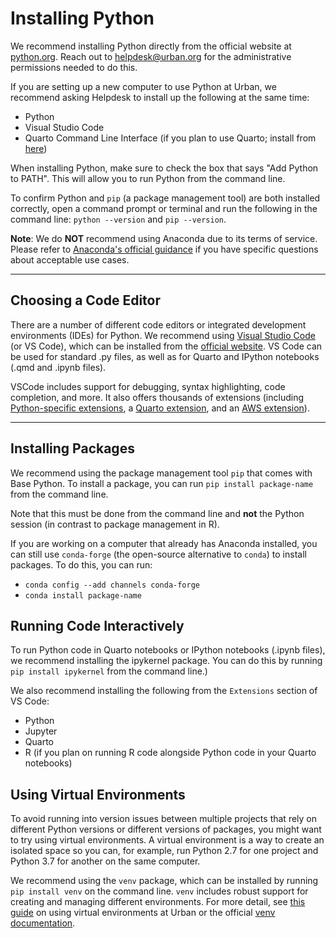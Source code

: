 # Installing Python

We recommend installing Python directly from the official website at [python.org](https://www.python.org/downloads/). Reach out to helpdesk@urban.org for the administrative permissions needed to do this. 

If you are setting up a new computer to use Python at Urban, we recommend asking Helpdesk to install up the following at the same time: 
- Python
- Visual Studio Code
- Quarto Command Line Interface (if you plan to use Quarto; install from [here]((https://quarto.org/docs/get-started/)))

When installing Python, make sure to check the box that says "Add Python to PATH". This will allow you to run Python from the command line.

To confirm Python and `pip` (a package management tool) are both installed correctly, open a command prompt or terminal and run the following in the command line:
`python --version` and `pip --version`.

**Note**: We do **NOT** recommend using Anaconda due to its terms of service. Please refer to [Anaconda's official guidance](https://www.anaconda.com/blog/update-on-anacondas-terms-of-service-for-academia-and-research) if you have specific questions about acceptable use cases.  

---

## Choosing a Code Editor  

There are a number of different code editors or integrated development environments (IDEs) for Python. We recommend using [Visual Studio Code](https://code.visualstudio.com/) (or VS Code), which can be installed  from the [official website](https://code.visualstudio.com/download). VS Code can be used for standard .py files, as well as for Quarto and IPython notebooks (.qmd and .ipynb files).

VSCode includes support for debugging, syntax highlighting, code completion, and more. It also offers thousands of extensions (including [Python-specific extensions](https://code.visualstudio.com/docs/languages/python), a [Quarto extension](https://quarto.org/docs/tools/vscode.html), and an [AWS extension](https://aws.amazon.com/visualstudiocode/)).  

---

## Installing Packages 

We recommend using the package management tool `pip` that comes with Base Python. To install a package, you can run `pip install package-name` from the command line.

Note that this must be done from the command line and **not** the Python session (in contrast to package management in R).

If you are working on a computer that already has Anaconda installed, you can still use `conda-forge` (the open-source alternative to `conda`) to install packages. To do this, you can run:
- `conda config --add channels conda-forge`
- `conda install package-name`

## Running Code Interactively
To run Python code in Quarto notebooks or IPython notebooks (.ipynb files), we recommend installing the ipykernel package. You can do this by running `pip install ipykernel` from the command line.)

We also recommend installing the following from the `Extensions` section of VS Code:
- Python
- Jupyter
- Quarto
- R (if you plan on running R code alongside Python code in your Quarto notebooks)

## Using Virtual Environments 
 
To avoid running into version issues between multiple projects that rely on different Python versions or different versions of packages, you might want to try using virtual environments. A virtual environment is a way to create an isolated space so you can, for example, run Python 2.7 for one project and Python 3.7 for another on the same computer. 

We recommend using the `venv` package, which can be installed by running `pip install venv` on the command line. `venv` includes robust support for creating and managing different environments. For more detail, see [this guide](https://ui-research.github.io/reproducibility-at-urban/virtual-environments.html) on using virtual environments at Urban or the official [venv documentation](https://docs.python.org/3/tutorial/venv.html).